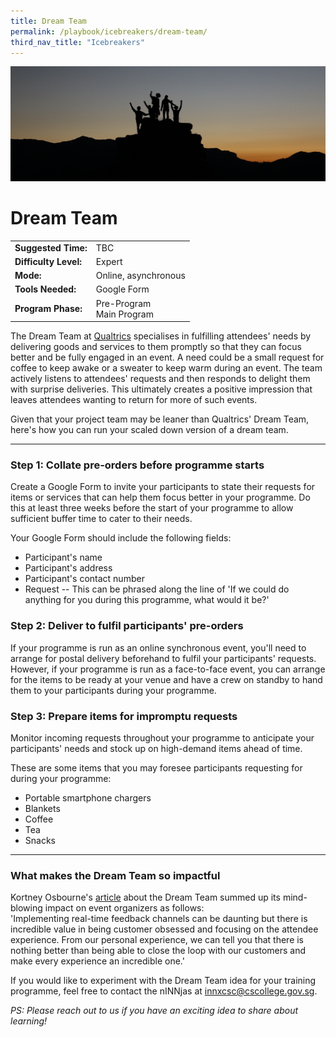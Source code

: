 ```yaml
---
title: Dream Team
permalink: /playbook/icebreakers/dream-team/
third_nav_title: "Icebreakers"
---
```

![Dream Team](/images/team.jpg)
# Dream Team 

|                       |                          |
|-----------------------|--------------------------|
| **Suggested Time:**   | TBC                      |
| **Difficulty Level:** | Expert                   |
| **Mode:**             | Online, asynchronous     |
| **Tools Needed:**     | Google Form              |
| **Program Phase:**    | Pre-Program <br/> Main Program |

The Dream Team at [Qualtrics](https://www.linkedin.com/pulse/qualtrics-dream-team-bringing-events-back-individual-kortney-osborne/) specialises in fulfilling attendees' needs by delivering goods and services to them promptly so that they can focus better and be fully engaged in an event. A need could be a small request for coffee to keep awake or a sweater to keep warm during an event. The team actively listens to attendees' requests and then responds to delight them with surprise deliveries. This ultimately creates a positive impression that leaves attendees wanting to return for more of such events.  
  
Given that your project team may be leaner than Qualtrics' Dream Team, here's how you can run your scaled down version of a dream team. 
  
---  
  
### Step 1: Collate pre-orders before programme starts  
Create a Google Form to invite your participants to state their requests for items or services that can help them focus better in your programme. Do this at least three weeks before the start of your programme to allow sufficient buffer time to cater to their needs. 

Your Google Form should include the following fields:  
* Participant's name  
* Participant's address  
* Participant's contact number  
* Request -- This can be phrased along the line of 'If we could do anything for you during this programme, what would it be?'  

### Step 2: Deliver to fulfil participants' pre-orders  
If your programme is run as an online synchronous event, you'll need to arrange for postal delivery beforehand to fulfil your participants' requests. However, if your programme is run as a face-to-face event, you can arrange for the items to be ready at your venue and have a crew on standby to hand them to your participants during your programme.  
  
### Step 3: Prepare items for impromptu requests  
Monitor incoming requests throughout your programme to anticipate your participants' needs and stock up on high-demand items ahead of time.  
  
These are some items that you may foresee participants requesting for during your programme:  
* Portable smartphone chargers  
* Blankets    
* Coffee  
* Tea  
* Snacks  
  
---  
  
### What makes the Dream Team so impactful  
Kortney Osbourne's [article](https://www.linkedin.com/pulse/qualtrics-dream-team-bringing-events-back-individual-kortney-osborne/) about the Dream Team summed up its mind-blowing impact on event organizers as follows:  
'Implementing real-time feedback channels can be daunting but there is incredible value in being customer obsessed and focusing on the attendee experience. From our personal experience, we can tell you that there is nothing better than being able to close the loop with our customers and make every experience an incredible one.'  
  
If you would like to experiment with the Dream Team idea for your training programme, feel free to contact the nINNjas at innxcsc@cscollege.gov.sg.  
  
*PS: Please reach out to us if you have an exciting idea to share about learning!*
